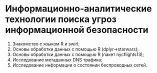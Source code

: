 # Информационно-аналитические технологии поиска угроз информационной безопасности

1. Знакомство с языком R и swirl;
2. Основы обработки данных с помощью R (dplyr->starwars);
3. Основы обработки данных с помощью R (пакет nycflights13);
4. Исследование метаданных DNS трафика;
5. Исследование информации о состоянии беспроводных сетей.
